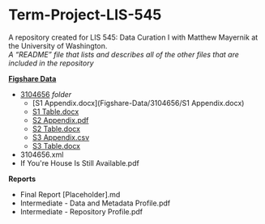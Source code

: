 # Term-Project-LIS-545
A repository created for LIS 545: Data Curation I with Matthew Mayernik at the University of Washington.    
*A “README” file that lists and describes all of the other files that are included in the repository*   
  
**[Figshare Data](Figshare-Data)**  
 * [3104656](Figshare-Data/3104656) *folder*
    * [S1 Appendix.docx](Figshare-Data/3104656/S1 Appendix.docx)  
    * [S1 Table.docx]()  
    * [S2 Appendix.pdf]()  
    * [S2 Table.docx]()  
    * [S3 Appendix.csv]()  
    * [S3 Table.docx]()  
* 3104656.xml  
* If You're House Is Still Available.pdf  
  
**Reports**
* Final Report [Placeholder].md
* Intermediate - Data and Metadata Profile.pdf
* Intermediate - Repository Profile.pdf

